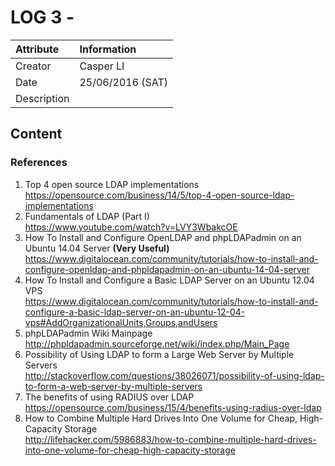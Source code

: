 LOG 3 - 
===========================================

| Attribute   | Information      |
| :---------- | :--------------- |
| Creator     | Casper LI        |
| Date        | 25/06/2016 (SAT) |
| Description |  |

Content
-------------------------------------------


### References

 1. Top 4 open source LDAP implementations <br/>
    https://opensource.com/business/14/5/top-4-open-source-ldap-implementations
 2. Fundamentals of LDAP (Part I) <br/>
    https://www.youtube.com/watch?v=LVY3WbakcOE
 4. How To Install and Configure OpenLDAP and phpLDAPadmin on an Ubuntu 14.04 Server **(Very Useful)**<br/>
    https://www.digitalocean.com/community/tutorials/how-to-install-and-configure-openldap-and-phpldapadmin-on-an-ubuntu-14-04-server
 5. How To Install and Configure a Basic LDAP Server on an Ubuntu 12.04 VPS <br/>
    https://www.digitalocean.com/community/tutorials/how-to-install-and-configure-a-basic-ldap-server-on-an-ubuntu-12-04-vps#AddOrganizationalUnits,Groups,andUsers
 6. phpLDAPadmin Wiki Mainpage <br/>
    http://phpldapadmin.sourceforge.net/wiki/index.php/Main_Page
 7. Possibility of Using LDAP to form a Large Web Server by Multiple Servers <br/>
    http://stackoverflow.com/questions/38026071/possibility-of-using-ldap-to-form-a-web-server-by-multiple-servers
 8. The benefits of using RADIUS over LDAP <br/>
    https://opensource.com/business/15/4/benefits-using-radius-over-ldap
 9. How to Combine Multiple Hard Drives Into One Volume for Cheap, High-Capacity Storage <br/>
    http://lifehacker.com/5986883/how-to-combine-multiple-hard-drives-into-one-volume-for-cheap-high-capacity-storage
